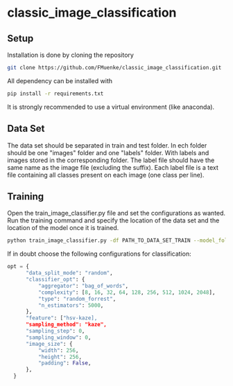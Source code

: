 # classic_image_classification

## Setup
Installation is done by cloning the repository
```bash
git clone https://github.com/FMuenke/classic_image_classification.git
```
All dependency can be installed with
````bash
pip install -r requirements.txt
````
It is strongly recommended to use a virtual environment (like anaconda).


## Data Set

The data set should be separated in train and test folder. In ech folder should be one "images" folder and one "labels" folder. With labels and images stored in the corresponding folder. The label file should have the same name as the image file (excluding the suffix). Each label file is a text file containing all classes present on each image (one class per line).


## Training

Open the train_image_classifier.py file and set the configurations as wanted. Run the training command and specify the location of the data set and the location of the model once it is trained.

````bash
python train_image_classifier.py -df PATH_TO_DATA_SET_TRAIN --model_folder PATH_TO_SAVE_MODEL_TO
````

If in doubt choose the following configurations for classification:

````python
opt = {
      "data_split_mode": "random",
      "classifier_opt": {
          "aggregator": "bag_of_words",
          "complexity": [8, 16, 32, 64, 128, 256, 512, 1024, 2048],
          "type": "random_forrest",
          "n_estimators": 5000,
      },
      "feature": ["hsv-kaze],
      "sampling_method": "kaze",
      "sampling_step": 0,
      "sampling_window": 0,
      "image_size": {
          "width": 256,
          "height": 256,
          "padding": False,
      },
  }
````
